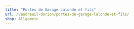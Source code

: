 ```yaml
---
title: "Portes de Garage Lalonde et fils"
url: /vaudreuil-dorion/portes-de-garage-lalonde-et-fils/
shop: Allgemein
---
```

